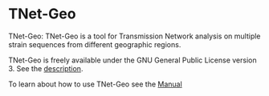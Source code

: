 # TNet-Geo
TNet-Geo: TNet-Geo is a tool for Transmission Network analysis on multiple strain sequences from different geographic regions.

TNet-Geo is freely available under the GNU General Public License version 3. See the [description](LICENSE).

To learn about how to use TNet-Geo see the [Manual](TNet_Geo_Manual.pdf)